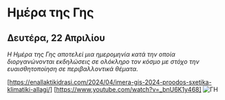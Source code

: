 # Ημέρα της Γης
## Δευτέρα, 22 Απριλίου
*Η Ημέρα της Γης αποτελεί μια ημερομηνία κατά την οποία διοργανώνονται εκδηλώσεις σε ολόκληρο τον κόσμο με στόχο την ευαισθητοποίηση σε περιβαλλοντικά θέματα.*

[https://enallaktikidrasi.com/2024/04/imera-gis-2024-proodos-sxetika-klimatiki-allagi/]
[https://www.youtube.com/watch?v=_bnU6K1y468]
![ΓΗ]([images/example-image.png](https://www.google.com/url?sa=i&url=https%3A%2F%2Fwww.newsbomb.gr%2Fbombplus%2Fsocial-media%2Fstory%2F1542740%2Fimera-tis-gis-2024-proodos-sxetika-me-tin-klimatiki-allagi&psig=AOvVaw2bTNZoxgJlH943D6AhXTAa&ust=1713900874403000&source=images&cd=vfe&opi=89978449&ved=0CBMQjRxqFwoTCIijlbjI1oUDFQAAAAAdAAAAABAE))

